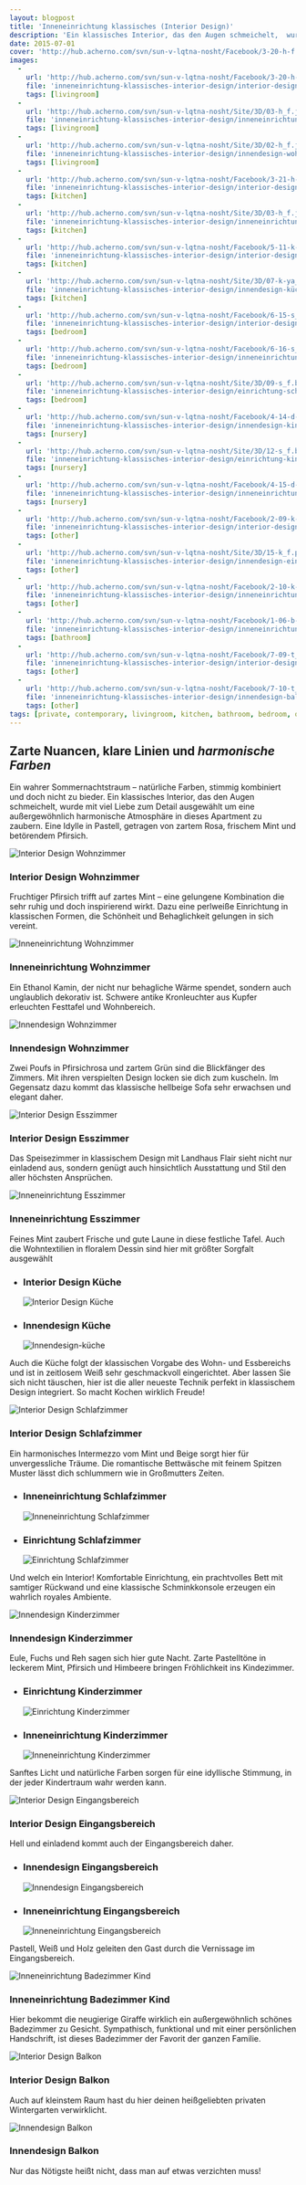 ```yaml
---
layout: blogpost
title: 'Inneneinrichtung klassisches (Interior Design)'
description: 'Ein klassisches Interior, das den Augen schmeichelt,  wurde mit viel Liebe zum Detail ausgewählt um eine außergewöhnlich harmonische Atmosphäre in dieses Apartment zu zaubern. Eine Idylle in Pastell, getragen von zartem Rosa, frischem Mint und betörendem Pfirsich.'
date: 2015-07-01
cover: 'http://hub.acherno.com/svn/sun-v-lqtna-nosht/Facebook/3-20-h-f.jpg'
images:
  -
    url: 'http://hub.acherno.com/svn/sun-v-lqtna-nosht/Facebook/3-20-h-f.jpg'
    file: 'inneneinrichtung-klassisches-interior-design/interior-design-wohnzimmer.jpg'
    tags: [livingroom]
  -
    url: 'http://hub.acherno.com/svn/sun-v-lqtna-nosht/Site/3D/03-h_f.jpg'
    file: 'inneneinrichtung-klassisches-interior-design/inneneinrichtung-wohnzimmer.jpg'
    tags: [livingroom]
  -
    url: 'http://hub.acherno.com/svn/sun-v-lqtna-nosht/Site/3D/02-h_f.jpg'
    file: 'inneneinrichtung-klassisches-interior-design/innendesign-wohnzimmer.jpg'
    tags: [livingroom]
  -
    url: 'http://hub.acherno.com/svn/sun-v-lqtna-nosht/Facebook/3-21-h-f.jpg'
    file: 'inneneinrichtung-klassisches-interior-design/interior-design-esszimmer.jpg'
    tags: [kitchen]
  -
    url: 'http://hub.acherno.com/svn/sun-v-lqtna-nosht/Site/3D/03-h_f.jpg'
    file: 'inneneinrichtung-klassisches-interior-design/inneneinrichtung-esszimmer.jpg'
    tags: [kitchen]
  -
    url: 'http://hub.acherno.com/svn/sun-v-lqtna-nosht/Facebook/5-11-k-ya_f.jpg'
    file: 'inneneinrichtung-klassisches-interior-design/interior-design-küche.jpg'
    tags: [kitchen]
  -
    url: 'http://hub.acherno.com/svn/sun-v-lqtna-nosht/Site/3D/07-k-ya_f.jpg'
    file: 'inneneinrichtung-klassisches-interior-design/innendesign-küche.jpg'
    tags: [kitchen]
  -
    url: 'http://hub.acherno.com/svn/sun-v-lqtna-nosht/Facebook/6-15-s_f.bmp'
    file: 'inneneinrichtung-klassisches-interior-design/interior-design-schlafzimmer.jpg'
    tags: [bedroom]
  -
    url: 'http://hub.acherno.com/svn/sun-v-lqtna-nosht/Facebook/6-16-s_f.bmp'
    file: 'inneneinrichtung-klassisches-interior-design/inneneinrichtung-schlafzimmer.jpg'
    tags: [bedroom]
  -
    url: 'http://hub.acherno.com/svn/sun-v-lqtna-nosht/Site/3D/09-s_f.bmp'
    file: 'inneneinrichtung-klassisches-interior-design/einrichtung-schlafzimmer.jpg'
    tags: [bedroom]
  -
    url: 'http://hub.acherno.com/svn/sun-v-lqtna-nosht/Facebook/4-14-d-f.bmp'
    file: 'inneneinrichtung-klassisches-interior-design/innendesign-kinderzimmer.jpg'
    tags: [nursery]
  -
    url: 'http://hub.acherno.com/svn/sun-v-lqtna-nosht/Site/3D/12-s_f.bmp'
    file: 'inneneinrichtung-klassisches-interior-design/einrichtung-kinderzimmer.jpg'
    tags: [nursery]
  -
    url: 'http://hub.acherno.com/svn/sun-v-lqtna-nosht/Facebook/4-15-d-f.bmp'
    file: 'inneneinrichtung-klassisches-interior-design/inneneinrichtung-kinderzimmer.jpg'
    tags: [nursery]
  -
    url: 'http://hub.acherno.com/svn/sun-v-lqtna-nosht/Facebook/2-09-k-f.png'
    file: 'inneneinrichtung-klassisches-interior-design/interior-design-eingangsbereich.jpg'
    tags: [other]
  -
    url: 'http://hub.acherno.com/svn/sun-v-lqtna-nosht/Site/3D/15-k_f.png'
    file: 'inneneinrichtung-klassisches-interior-design/innendesign-eingangsbereich.jpg'
    tags: [other]
  -
    url: 'http://hub.acherno.com/svn/sun-v-lqtna-nosht/Facebook/2-10-k-f.png'
    file: 'inneneinrichtung-klassisches-interior-design/inneneinrichtung-eingangsbereich.jpg'
    tags: [other]
  -
    url: 'http://hub.acherno.com/svn/sun-v-lqtna-nosht/Facebook/1-06-b-f.jpg'
    file: 'inneneinrichtung-klassisches-interior-design/inneneinrichtung-badezimmer-kind.jpg'
    tags: [bathroom]
  -
    url: 'http://hub.acherno.com/svn/sun-v-lqtna-nosht/Facebook/7-09-t_f.jpg'
    file: 'inneneinrichtung-klassisches-interior-design/interior-design-balkon.jpg'
    tags: [other]
  -
    url: 'http://hub.acherno.com/svn/sun-v-lqtna-nosht/Facebook/7-10-t_f.jpg'
    file: 'inneneinrichtung-klassisches-interior-design/innendesign-balkon.jpg'
    tags: [other]
tags: [private, contemporary, livingroom, kitchen, bathroom, bedroom, other]
---
```

## Zarte Nuancen, klare Linien und *harmonische Farben*
Ein wahrer Sommernachtstraum – natürliche Farben, stimmig kombiniert und doch nicht zu bieder. Ein klassisches Interior, das den Augen schmeichelt,  wurde mit viel Liebe zum Detail ausgewählt um eine außergewöhnlich harmonische Atmosphäre in dieses Apartment zu zaubern. Eine Idylle in Pastell, getragen von zartem Rosa, frischem Mint und betörendem Pfirsich.

![Interior Design Wohnzimmer](inneneinrichtung-klassisches-interior-design/interior-design-wohnzimmer.jpg)
### Interior Design **Wohnzimmer**

Fruchtiger Pfirsich trifft auf zartes Mint – eine gelungene Kombination die sehr ruhig und doch inspirierend wirkt.  Dazu eine perlweiße Einrichtung in klassischen Formen, die Schönheit und Behaglichkeit gelungen in sich vereint.

![Inneneinrichtung Wohnzimmer](inneneinrichtung-klassisches-interior-design/inneneinrichtung-wohnzimmer.jpg)
### Inneneinrichtung **Wohnzimmer**

Ein Ethanol Kamin, der nicht nur  behagliche Wärme spendet, sondern auch unglaublich dekorativ ist. Schwere antike Kronleuchter aus Kupfer erleuchten Festtafel und Wohnbereich.

![Innendesign Wohnzimmer](inneneinrichtung-klassisches-interior-design/innendesign-wohnzimmer.jpg)
### Innendesign **Wohnzimmer**

Zwei Poufs in Pfirsichrosa und zartem Grün sind die Blickfänger des Zimmers. Mit ihren verspielten Design locken sie dich zum kuscheln. 
Im Gegensatz dazu kommt das klassische hellbeige Sofa  sehr erwachsen  und elegant daher.

![Interior Design Esszimmer](inneneinrichtung-klassisches-interior-design/interior-design-esszimmer.jpg)
### Interior Design **Esszimmer**
   
Das Speisezimmer in klassischem Design mit Landhaus Flair sieht nicht nur einladend aus, sondern genügt auch hinsichtlich Ausstattung und Stil den aller höchsten Ansprüchen.

![Inneneinrichtung Esszimmer](inneneinrichtung-klassisches-interior-design/inneneinrichtung-esszimmer.jpg)
### Inneneinrichtung **Esszimmer**

Feines Mint zaubert Frische und gute Laune in diese festliche Tafel.  Auch die Wohntextilien in floralem Dessin sind hier mit größter Sorgfalt ausgewählt

-   ### Interior Design **Küche**
    ![Interior Design Küche](inneneinrichtung-klassisches-interior-design/interior-design-küche.jpg)
-   ### Innendesign **Küche**
    ![Innendesign-küche](inneneinrichtung-klassisches-interior-design/innendesign-küche.jpg)

Auch die Küche folgt der klassischen Vorgabe des Wohn- und Essbereichs und ist in zeitlosem Weiß sehr geschmackvoll eingerichtet. Aber lassen Sie sich nicht täuschen, hier ist die aller neueste Technik perfekt in klassischem Design integriert.  So macht Kochen wirklich Freude!

![Interior Design Schlafzimmer](inneneinrichtung-klassisches-interior-design/interior-design-schlafzimmer.jpg)
### Interior Design **Schlafzimmer**

Ein harmonisches Intermezzo vom Mint und Beige sorgt hier für unvergessliche Träume. Die romantische Bettwäsche mit feinem Spitzen Muster lässt dich schlummern wie in Großmutters Zeiten.

-   ### Inneneinrichtung **Schlafzimmer**
    ![Inneneinrichtung Schlafzimmer](inneneinrichtung-klassisches-interior-design/inneneinrichtung-schlafzimmer.jpg)
-   ### Einrichtung **Schlafzimmer**
    ![Einrichtung Schlafzimmer](inneneinrichtung-klassisches-interior-design/einrichtung-schlafzimmer.jpg)

Und welch ein Interior!  Komfortable Einrichtung, ein prachtvolles Bett mit samtiger Rückwand und eine klassische Schminkkonsole erzeugen ein wahrlich royales Ambiente.

![Innendesign Kinderzimmer](inneneinrichtung-klassisches-interior-design/innendesign-kinderzimmer.jpg)
### Innendesign **Kinderzimmer**

Eule, Fuchs und Reh sagen sich hier gute Nacht.  Zarte Pastelltöne in leckerem Mint, Pfirsich und Himbeere bringen Fröhlichkeit ins Kindezimmer.

-   ### Einrichtung **Kinderzimmer**
    ![Einrichtung Kinderzimmer](inneneinrichtung-klassisches-interior-design/einrichtung-kinderzimmer.jpg)
-   ### Inneneinrichtung **Kinderzimmer**
    ![Inneneinrichtung Kinderzimmer](inneneinrichtung-klassisches-interior-design/inneneinrichtung-kinderzimmer.jpg)

Sanftes Licht und natürliche Farben sorgen für eine idyllische Stimmung, in der jeder Kindertraum wahr werden kann.

![Interior Design Eingangsbereich](inneneinrichtung-klassisches-interior-design/interior-design-eingangsbereich.jpg)
### Interior Design **Eingangsbereich**

Hell und einladend kommt auch der Eingangsbereich daher. 

-   ### Innendesign **Eingangsbereich**
    ![Innendesign Eingangsbereich](inneneinrichtung-klassisches-interior-design/innendesign-eingangsbereich.jpg)
-   ### Inneneinrichtung **Eingangsbereich**
    ![Inneneinrichtung Eingangsbereich](inneneinrichtung-klassisches-interior-design/inneneinrichtung-eingangsbereich.jpg)

Pastell, Weiß und Holz geleiten den Gast durch die Vernissage im Eingangsbereich. 

![Inneneinrichtung Badezimmer Kind](inneneinrichtung-klassisches-interior-design/inneneinrichtung-badezimmer-kind.jpg)
### Inneneinrichtung **Badezimmer Kind**

Hier bekommt die neugierige Giraffe wirklich ein außergewöhnlich schönes Badezimmer zu Gesicht. Sympathisch, funktional und mit einer persönlichen Handschrift, ist dieses Badezimmer der Favorit der ganzen Familie.

![Interior Design Balkon](inneneinrichtung-klassisches-interior-design/interior-design-balkon.jpg)
### Interior Design **Balkon**

Auch auf kleinstem Raum hast du hier deinen heißgeliebten privaten Wintergarten verwirklicht.

![Innendesign Balkon](inneneinrichtung-klassisches-interior-design/innendesign-balkon.jpg)
### Innendesign **Balkon**

Nur das Nötigste heißt nicht, dass man auf etwas verzichten muss!